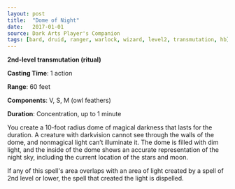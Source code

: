 ```yaml
---
layout: post
title:  "Dome of Night"
date:   2017-01-01
source: Dark Arts Player's Companion
tags: [bard, druid, ranger, warlock, wizard, level2, transmutation, hb]
---
```


**2nd-level transmutation (ritual)**

**Casting Time**: 1 action

**Range**: 60 feet

**Components**: V, S, M (owl feathers)

**Duration**: Concentration, up to 1 minute

You create a 10-foot radius dome of magical darkness that lasts for the duration. A creature with darkvision cannot see through the walls of the dome, and nonmagical light can’t illuminate it. The dome is filled with dim light, and the inside of the dome shows an accurate representation of the night sky, including the current location of the stars and moon.

If any of this spell's area overlaps with an area of light created by a spell of 2nd level or lower, the spell that created the light is dispelled.
